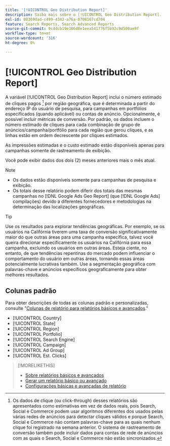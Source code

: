 ```yaml
---
title: '[!UICONTROL Geo Distribution Report]'
description: Saiba mais sobre o [!UICONTROL Geo Distribution Report].
exl-id: 08369dad-c499-4342-a76a-0708167cd704
feature: Search Reports, Search Advanced Reports
source-git-commit: 9c4dcb19e386d8e1eea541776f5b92c9d500ae9f
workflow-type: tm+mt
source-wordcount: '316'
ht-degree: 0%

---
```


# [!UICONTROL Geo Distribution Report]

A variável [!UICONTROL Geo Distribution Report] inclui o número estimado de cliques pagos [^1] por região geográfica, que é determinada a partir do endereço IP do usuário de pesquisa, para campanhas em portfólios especificados (quando aplicável) ou contas de anúncio. Opcionalmente, é possível incluir métricas de conversão. Por padrão, os dados incluem o número estimado de cliques para cada combinação de grupo de anúncios/campanha/portfólio para cada região que gerou cliques, e as linhas estão em ordem decrescente por cliques estimados.

As impressões estimadas e o custo estimado estão disponíveis apenas para campanhas somente de rastreamento de exibição.

Você pode exibir dados dos dois (2) meses anteriores mais o mês atual.

>[!NOTE]
>
>* Os dados estão disponíveis somente para campanhas de pesquisa e exibição.
>* Os totais desse relatório podem diferir dos totais das mesmas campanhas no [!DNL Google Ads Geo Report] (que [!DNL Google Ads] compilações) devido a diferentes fornecedores e metodologias na determinação das localizações geográficas.

>[!TIP]
>
>Use os resultados para explorar tendências geográficas. Por exemplo, se os usuários na Califórnia tiverem uma taxa de conversão significativamente maior do que outras áreas para uma campanha específica, talvez você queira direcionar especificamente os usuários na Califórnia para essa campanha, excluindo os usuários em outras áreas. Esteja ciente, no entanto, de que tendências repentinas do mercado podem influenciar o comportamento do usuário em outras áreas, tornando essas áreas potencialmente lucrativas também. Use a segmentação geográfica com palavras-chave e anúncios específicos geograficamente para obter melhores resultados.

[^1]: Os dados de clique (ou click-through) desses relatórios são apresentados como estimativas em vez de dados reais, pois Search, Social e Commerce podem usar algoritmos diferentes dos usados pelas várias redes de anúncios para detectar cliques válidos e porque Search, Social e Commerce não contam palavras-chave para as quais nenhum clique foi registrado na semana anterior. O sistema de rastreamento de conversão também pode incluir dados para contas de rede de anúncios com as quais o Search, Social e Commerce não estão sincronizados.

## Colunas padrão

Para obter descrições de todas as colunas padrão e personalizadas, consulte &quot;[Colunas de relatório para relatórios básicos e avançados](basic-advanced-report-columns.md).&quot;

* [!UICONTROL Country]
* [!UICONTROL State]
* [!UICONTROL Region]
* [!UICONTROL Portfolio]
* [!UICONTROL Search Engine]
* [!UICONTROL Campaign]
* [!UICONTROL Ad Group]
* [!UICONTROL Est. Clicks]

>[!MORELIKETHIS]
>
>* [Sobre relatórios básicos e avançados](basic-advanced-report-about.md)
>* [Gerar um relatório básico ou avançado](basic-advanced-report-generate.md)
>* [Configurações básicas e avançadas de relatório](basic-advanced-report-settings.md)
